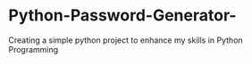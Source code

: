 # Python-Password-Generator-
Creating a simple python project to enhance my skills in Python Programming
